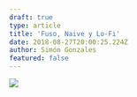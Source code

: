 ```yaml
---
draft: true
type: article
title: 'Fuso, Naive y Lo-Fi'
date: 2018-08-27T20:00:25.224Z
author: Simón Gonzales
featured: false
---
```

![](/img/uploads/simonpar_1.jpg)
